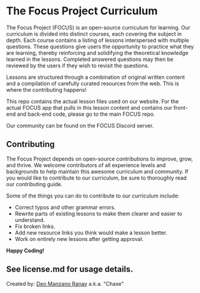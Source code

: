# The Focus Project Curriculum

The Focus Project (FOCUS) is an open-source curriculum for learning. Our curriculum is divided into distinct courses,
each covering the subject in depth. Each course contains a listing of lessons interspersed with multiple questions.
These questions give users the opportunity to practice what they are learning, thereby reinforcing and solidifying
the theoretical knowledge learned in the lessons. Completed answered questions may then be reviewed by the users if
they wish to revisit the questions.

Lessons are structured through a combination of original written content and a compilation of carefully curated
resources from the web. This is where the contributing happens!

This repo contains the actual lesson files used on our website. For the actual FOCUS app that pulls in this lesson
content and contains our front-end and back-end code, please go to the main FOCUS repo.

Our community can be found on the FOCUS Discord server.

## Contributing

The Focus Project depends on open-source contributions to improve, grow, and thrive. We welcome contributors of all experience levels and backgrounds to help maintain this awesome curriculum and community. If you would like to contribute to our curriculum, be sure to thoroughly read our contributing guide.

Some of the things you can do to contribute to our curriculum include:

- Correct typos and other grammar errors.
- Rewrite parts of existing lessons to make them clearer and easier to understand.
- Fix broken links.
- Add new resource links you think would make a lesson better.
- Work on entirely new lessons after getting approval.

**Happy Coding!**

See license.md for usage details.
---
Created by: [Deo Manzano Ranay](https://www.facebook.com/deomranayofficialfbaccount/) a.k.a. "Chase"